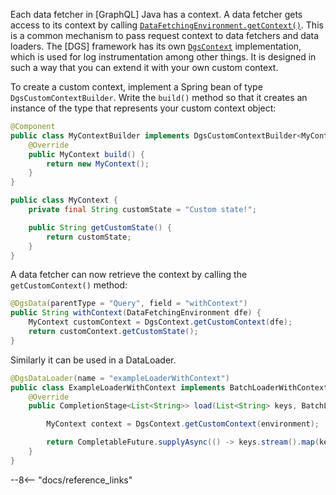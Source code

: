 
Each data fetcher in [GraphQL] Java has a context.
A data fetcher gets access to its context by calling [`DataFetchingEnvironment.getContext()`](https://javadoc.io/doc/com.graphql-java/graphql-java/12.0/graphql/schema/DataFetchingEnvironment.html#getContext--).
This is a common mechanism to pass request context to data fetchers and data loaders.
The [DGS] framework has its own [`DgsContext`](https://stash.corp.netflix.com/projects/PX/repos/domain-graph-service-java/browse/graphql-dgs/src/main/kotlin/com/netflix/graphql/dgs/context/DgsContext.kt) implementation, which is used<!-- http://go/pv --> for log instrumentation among other things.
It is designed<!-- http://go/pv --> in such a way that you can extend it with your own custom context.

To create a custom context, implement a Spring bean of type `DgsCustomContextBuilder`.
Write the `build()` method so that it creates an instance of the type that represents your custom context object:

```java
@Component
public class MyContextBuilder implements DgsCustomContextBuilder<MyContext> {
    @Override
    public MyContext build() {
        return new MyContext();
    }
}

public class MyContext {
    private final String customState = "Custom state!";

    public String getCustomState() {
        return customState;
    }
}
```

A data fetcher can now retrieve the context by calling the `getCustomContext()` method:

```java
@DgsData(parentType = "Query", field = "withContext")
public String withContext(DataFetchingEnvironment dfe) {
    MyContext customContext = DgsContext.getCustomContext(dfe);
    return customContext.getCustomState();
}
```

Similarly it<!-- "it" is ambiguous here --> can be used<!-- http://go/pv --> in a DataLoader.

```java
@DgsDataLoader(name = "exampleLoaderWithContext")
public class ExampleLoaderWithContext implements BatchLoaderWithContext<String, String> {
    @Override
    public CompletionStage<List<String>> load(List<String> keys, BatchLoaderEnvironment environment) {

        MyContext context = DgsContext.getCustomContext(environment);

        return CompletableFuture.supplyAsync(() -> keys.stream().map(key -> context.getCustomState() + " " + key).collect(Collectors.toList()));
    }
}
```

--8<-- "docs/reference_links"

